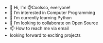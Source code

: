 - 👋 Hi, I’m @Coolsso, everyone!
- 👀 I’m interested in Computer Programming
- 🌱 I’m currently learning Python
- 💞️ I’m looking to collaborate on Open Source
- 📫 How to reach me via email
- looking forward to exciting projects

<!---
Coolsso/Coolsso is a ✨ special ✨ repository because its `README.md` (this file) appears on your GitHub profile.
You can click the Preview link to take a look at your changes.
--->
